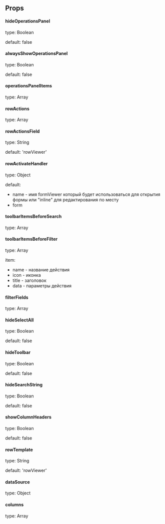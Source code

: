 
## Props
#### hideOperationsPanel 
type: Boolean

default: false
#### alwaysShowOperationsPanel
type: Boolean

default: false

####  operationsPanelItems
type: Array
####  rowActions
type: Array
####  rowActionsField
type: String

default: 'rowViewer'
#### rowActivateHandler
type: Object

default:
* name - имя formViewer который будет использоваться для открытия формы или "inline" для редактирования по месту
* form 

#### toolbarItemsBeforeSearch
type: Array

#### toolbarItemsBeforeFilter
type: Array

item:
* name - название действия
* icon - иконка
* title - заголовок
* data - параметры действия

#### filterFields
type: Array

#### hideSelectAll
type: Boolean

default: false
#### hideToolbar
type: Boolean

default: false

#### hideSearchString
type: Boolean

default: false

#### showColumnHeaders
type: Boolean

default: false

#### rowTemplate
type: String

default: 'rowViewer'

#### dataSource
type: Object

#### columns
type: Array
